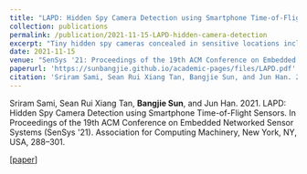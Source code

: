 ```yaml
---
title: "LAPD: Hidden Spy Camera Detection using Smartphone Time-of-Flight Sensors"
collection: publications
permalink: /publication/2021-11-15-LAPD-hidden-camera-detection
excerpt: "Tiny hidden spy cameras concealed in sensitive locations including hotels and bathrooms are becoming a significant threat worldwide. These hidden cameras are easily purchasable and are extremely difficult to find with the naked eye due to their small form factor. The state-of-the-art solutions that aim to detect these cameras are limited as they require specialized equipment and yield low detection rates. Recent academic works propose to analyze the wireless traffic that hidden cameras generate. These proposals, however, are also limited because they assume wireless video streaming, while only being able to detect the presence of the hidden cameras, and not their locations. To overcome these limitations, we present LAPD, a novel hidden camera detection and localization system that leverages the time-of-flight (ToF) sensor on commodity smartphones. We implement LAPD as a smartphone app that emits laser signals from the ToF sensor, and use computer vision and machine learning techniques to locate the unique reflections from hidden cameras. We evaluate LAPD through comprehensive real-world experiments by recruiting 379 participants and observe that LAPD achieves an 88.9% hidden camera detection rate, while using just the naked eye yields only a 46.0% hidden camera detection rate."
date: 2021-11-15
venue: "SenSys '21: Proceedings of the 19th ACM Conference on Embedded Networked Sensor Systems"
paperurl: 'https://sunbangjie.github.io/academic-pages/files/LAPD.pdf'
citation: 'Sriram Sami, Sean Rui Xiang Tan, Bangjie Sun, and Jun Han. 2021. LAPD: Hidden Spy Camera Detection using Smartphone Time-of-Flight Sensors. In Proceedings of the 19th ACM Conference on Embedded Networked Sensor Systems (SenSys '21). Association for Computing Machinery, New York, NY, USA, 288–301.'
---
```

Sriram Sami, Sean Rui Xiang Tan, **Bangjie Sun**, and Jun Han. 2021. LAPD: Hidden Spy Camera Detection using Smartphone Time-of-Flight Sensors. In Proceedings of the 19th ACM Conference on Embedded Networked Sensor Systems (SenSys '21). Association for Computing Machinery, New York, NY, USA, 288–301.

\[[paper](https://sunbangjie.github.io/academic-pages/files/LAPD.pdf)\]